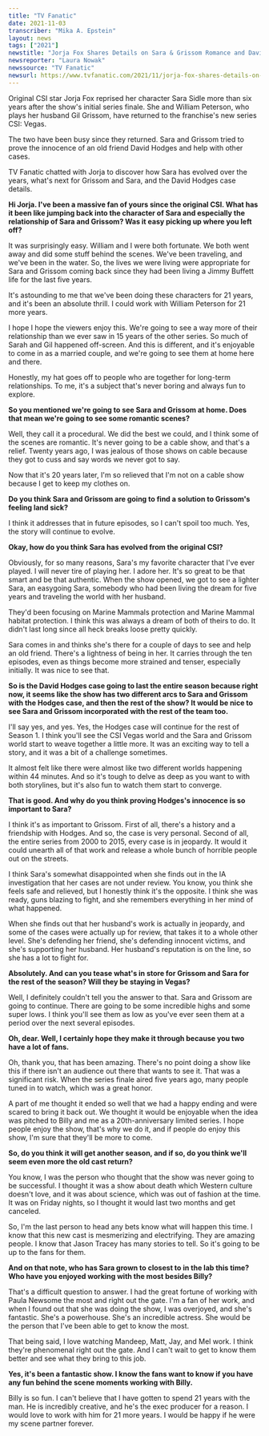 ```yaml
---
title: "TV Fanatic"
date: 2021-11-03
transcriber: "Mika A. Epstein"
layout: news
tags: ["2021"]
newstitle: "Jorja Fox Shares Details on Sara & Grissom Romance and David Hodges Case on CSI: Vegas"
newsreporter: "Laura Nowak"
newssource: "TV Fanatic"
newsurl: https://www.tvfanatic.com/2021/11/jorja-fox-shares-details-on-sara-and-grissom-romance-and-david-h/
---
```


Original CSI star Jorja Fox reprised her character Sara Sidle more than six years after the show's initial series finale. She and William Peterson, who plays her husband Gil Grissom, have returned to the franchise's new series CSI: Vegas.

The two have been busy since they returned. Sara and Grissom tried to prove the innocence of an old friend David Hodges and help with other cases.

TV Fanatic chatted with Jorja to discover how Sara has evolved over the years, what's next for Grissom and Sara, and the David Hodges case details.

**Hi Jorja. I've been a massive fan of yours since the original CSI. What has it been like jumping back into the character of Sara and especially the relationship of Sara and Grissom? Was it easy picking up where you left off?**

It was surprisingly easy. William and I were both fortunate. We both went away and did some stuff behind the scenes. We've been traveling, and we've been in the water. So, the lives we were living were appropriate for Sara and Grissom coming back since they had been living a Jimmy Buffett life for the last five years.

It's astounding to me that we've been doing these characters for 21 years, and it's been an absolute thrill. I could work with William Peterson for 21 more years.

I hope I hope the viewers enjoy this. We're going to see a way more of their relationship than we ever saw in 15 years of the other series. So much of Sarah and Gil happened off-screen. And this is different, and it's enjoyable to come in as a married couple, and we're going to see them at home here and there.

Honestly, my hat goes off to people who are together for long-term relationships. To me, it's a subject that's never boring and always fun to explore.

**So you mentioned we're going to see Sara and Grissom at home. Does that mean we're going to see some romantic scenes?**

Well, they call it a procedural. We did the best we could, and I think some of the scenes are romantic. It's never going to be a cable show, and that's a relief. Twenty years ago, I was jealous of those shows on cable because they got to cuss and say words we never got to say.

Now that it's 20 years later, I'm so relieved that I'm not on a cable show because I get to keep my clothes on.

**Do you think Sara and Grissom are going to find a solution to Grissom's feeling land sick?**

I think it addresses that in future episodes, so I can't spoil too much. Yes, the story will continue to evolve.

**Okay, how do you think Sara has evolved from the original CSI?**

Obviously, for so many reasons, Sara's my favorite character that I've ever played. I will never tire of playing her. I adore her. It's so great to be that smart and be that authentic. When the show opened, we got to see a lighter Sara, an easygoing Sara, somebody who had been living the dream for five years and traveling the world with her husband.

They'd been focusing on Marine Mammals protection and Marine Mammal habitat protection. I think this was always a dream of both of theirs to do. It didn't last long since all heck breaks loose pretty quickly.

Sara comes in and thinks she's there for a couple of days to see and help an old friend. There's a lightness of being in her. It carries through the ten episodes, even as things become more strained and tenser, especially initially. It was nice to see that.

**So is the David Hodges case going to last the entire season because right now, it seems like the show has two different arcs to Sara and Grissom with the Hodges case, and then the rest of the show?  It would be nice to see Sara and Grissom incorporated with the rest of the team too.**

I'll say yes, and yes. Yes, the Hodges case will continue for the rest of Season 1. I think you'll see the CSI Vegas world and the Sara and Grissom world start to weave together a little more. It was an exciting way to tell a story, and it was a bit of a challenge sometimes.

It almost felt like there were almost like two different worlds happening within 44 minutes. And so it's tough to delve as deep as you want to with both storylines, but it's also fun to watch them start to converge.

**That is good. And why do you think proving Hodges's innocence is so important to Sara?**

I think it's as important to Grissom. First of all, there's a history and a friendship with Hodges. And so, the case is very personal. Second of all, the entire series from 2000 to 2015, every case is in jeopardy. It would it could unearth all of that work and release a whole bunch of horrible people out on the streets.

I think Sara's somewhat disappointed when she finds out in the IA investigation that her cases are not under review. You know, you think she feels safe and relieved, but I honestly think it's the opposite. I think she was ready, guns blazing to fight, and she remembers everything in her mind of what happened.

When she finds out that her husband's work is actually in jeopardy, and some of the cases were actually up for review, that takes it to a whole other level. She's defending her friend, she's defending innocent victims, and she's supporting her husband. Her husband's reputation is on the line, so she has a lot to fight for.

**Absolutely. And can you tease what's in store for Grissom and Sara for the rest of the season? Will they be staying in Vegas?**

Well, I definitely couldn't tell you the answer to that. Sara and Grissom are going to continue. There are going to be some incredible highs and some super lows. I think you'll see them as low as you've ever seen them at a period over the next several episodes.

**Oh, dear. Well, I certainly hope they make it through because you two have a lot of fans.**

Oh, thank you, that has been amazing. There's no point doing a show like this if there isn't an audience out there that wants to see it. That was a significant risk. When the series finale aired five years ago, many people tuned in to watch, which was a great honor.

A part of me thought it ended so well that we had a happy ending and were scared to bring it back out. We thought it would be enjoyable when the idea was pitched to Billy and me as a 20th-anniversary limited series. I hope people enjoy the show, that's why we do it, and if people do enjoy this show, I'm sure that they'll be more to come.

**So, do you think it will get another season, and if so, do you think we'll seem even more the old cast return?**

You know, I was the person who thought that the show was never going to be successful. I thought it was a show about death which Western culture doesn't love, and it was about science, which was out of fashion at the time. It was on Friday nights, so I thought it would last two months and get canceled.

So, I'm the last person to head any bets know what will happen this time. I know that this new cast is mesmerizing and electrifying. They are amazing people. I know that Jason Tracey has many stories to tell. So it's going to be up to the fans for them.

**And on that note, who has Sara grown to closest to in the lab this time? Who have you enjoyed working with the most besides Billy?**

That's a difficult question to answer. I had the great fortune of working with Paula Newsome the most and right out the gate. I'm a fan of her work, and when I found out that she was doing the show, I was overjoyed, and she's fantastic. She's a powerhouse. She's an incredible actress. She would be the person that I've been able to get to know the most.

That being said, I love watching Mandeep, Matt, Jay, and Mel work. I think they're phenomenal right out the gate. And I can't wait to get to know them better and see what they bring to this job.

**Yes, it's been a fantastic show. I know the fans want to know if you have any fun behind the scene moments working with Billy.**

Billy is so fun. I can't believe that I have gotten to spend 21 years with the man. He is incredibly creative, and he's the exec producer for a reason. I would love to work with him for 21 more years. I would be happy if he were my scene partner forever.
